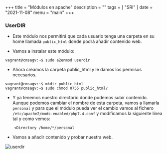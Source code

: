 +++
title = "Módulos en apache"
description = ""
tags = [
    "SRI"
]
date = "2021-11-08"
menu = "main"
+++

### UserDIR

* Este módulo nos permitirá que cada usuario tenga una carpeta en su home llamada `public_html` donde podrá añadir contenido web.

* Vamos a instalar este módulo:
~~~
vagrant@cmsagv:~$ sudo a2enmod userdir
~~~

* Ahora creamos la carpeta public_html y le damos los permisos necesarios.
~~~
vagrant@cmsagv:~$ mkdir public_html
vagrant@cmsagv:~$ sudo chmod 0755 public_html/
~~~

* Y ya tenemos nuestro directorio donde podemos subir contenido. Aunque podemos cambiar el nombre de esta carpeta, vamos a llamarla `personal` y para que el módulo pueda ver el cambio vamos al fichero `/etc/apache2/mods-enabled/php7.4.conf` y modificamos la siguiente línea tal y como vemos:

~~~
    <Directory /home/*/personal
~~~

* Vamos a añadir contenido y probar nuestra web.

![userdir](/modulos_apache/)
